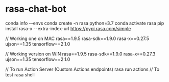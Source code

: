 # rasa-chat-bot

conda info --envs conda create -n rasa python=3.7 conda activate rasa
pip install rasa-x --extra-index-url https://pypi.rasa.com/simple

// Working one on MAC
rasa==1.9.5
rasa-sdk==1.9.0
rasa-x==0.27.5
ujson==1.35
tensorflow==2.1.0

// Working version on WIN
rasa==1.9.5
rasa-sdk==1.9.0
rasa-x==0.27.3
ujson==1.35
tensorflow==2.1.0

// To run Action Server (Custom Actions endpoints)
rasa run actions
// To test
rasa shell